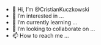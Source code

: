 - 👋 Hi, I’m @CristianKuczkowski
- 👀 I’m interested in ...
- 🌱 I’m currently learning ...
- 💞️ I’m looking to collaborate on ...
- 📫 How to reach me ...

<!---
CristianKuczkowski/CristianKuczkowski is a ✨ special ✨ repository because its `README.md` (this file) appears on your GitHub profile.
You can click the Preview link to take a look at your changes.
--->
